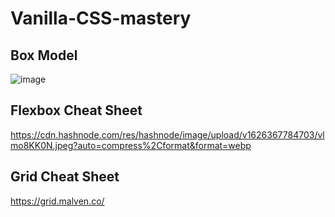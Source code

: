 # Vanilla-CSS-mastery

## Box Model
![image](https://github.com/user-attachments/assets/ff21151e-e475-431f-81c1-f25478efc1e7)

## Flexbox Cheat Sheet
https://cdn.hashnode.com/res/hashnode/image/upload/v1626367784703/vlmo8KK0N.jpeg?auto=compress%2Cformat&format=webp


## Grid Cheat Sheet
https://grid.malven.co/